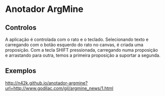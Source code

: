 # Anotador ArgMine

## Controlos

A aplicação é controlada com o rato e o teclado.
Selecionando texto e carregando com o botão esquerdo do rato no canvas, é criada uma proposição.
Com a tecla SHIFT pressionada, carregando numa proposição e arrastando para outra, temos a primeira proposição a suportar a segunda.

## Exemplos

http://n42k.github.io/anotador-argmine?url=http://www.godilac.com/gil/argmine_news/1.html